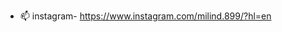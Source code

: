 
- 📫 instagram- https://www.instagram.com/milind.899/?hl=en

<!---
milind899/milind899 is a ✨ special ✨ repository because its `README.md` (this file) appears on your GitHub profile.
You can click the Preview link to take a look at your changes.
--->
